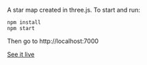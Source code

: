 A star map created in three.js.
To start and run: 
```
npm install
npm start
```
Then go to http://localhost:7000

[See it live](https://boilerplateapp-pjtpvjcdcm.now.sh/)